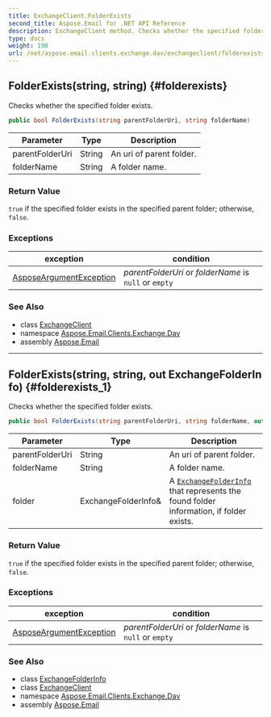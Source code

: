 ```yaml
---
title: ExchangeClient.FolderExists
second_title: Aspose.Email for .NET API Reference
description: ExchangeClient method. Checks whether the specified folder exists
type: docs
weight: 190
url: /net/aspose.email.clients.exchange.dav/exchangeclient/folderexists/
---
```

## FolderExists(string, string) {#folderexists}

Checks whether the specified folder exists.

```csharp
public bool FolderExists(string parentFolderUri, string folderName)
```

| Parameter | Type | Description |
| --- | --- | --- |
| parentFolderUri | String | An uri of parent folder. |
| folderName | String | A folder name. |

### Return Value

`true` if the specified folder exists in the specified parent folder; otherwise, `false`.

### Exceptions

| exception | condition |
| --- | --- |
| [AsposeArgumentException](../../../aspose.email/asposeargumentexception/) | *parentFolderUri* or *folderName* is `null` or `empty` |

### See Also

* class [ExchangeClient](../)
* namespace [Aspose.Email.Clients.Exchange.Dav](../../exchangeclient/)
* assembly [Aspose.Email](../../../)

---

## FolderExists(string, string, out ExchangeFolderInfo) {#folderexists_1}

Checks whether the specified folder exists.

```csharp
public bool FolderExists(string parentFolderUri, string folderName, out ExchangeFolderInfo folder)
```

| Parameter | Type | Description |
| --- | --- | --- |
| parentFolderUri | String | An uri of parent folder. |
| folderName | String | A folder name. |
| folder | ExchangeFolderInfo& | A [`ExchangeFolderInfo`](../../../aspose.email.clients.exchange/exchangefolderinfo/) that represents the found folder information, if folder exists. |

### Return Value

`true` if the specified folder exists in the specified parent folder; otherwise, `false`.

### Exceptions

| exception | condition |
| --- | --- |
| [AsposeArgumentException](../../../aspose.email/asposeargumentexception/) | *parentFolderUri* or *folderName* is `null` or `empty` |

### See Also

* class [ExchangeFolderInfo](../../../aspose.email.clients.exchange/exchangefolderinfo/)
* class [ExchangeClient](../)
* namespace [Aspose.Email.Clients.Exchange.Dav](../../exchangeclient/)
* assembly [Aspose.Email](../../../)


